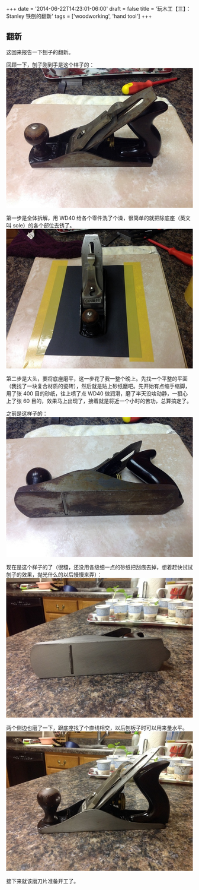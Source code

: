 +++
date = '2014-06-22T14:23:01-06:00'
draft = false
title = '玩木工【三】：Stanley 铁刨的翻新'
tags = ['woodworking', 'hand tool']
+++

## 翻新
这回来报告一下刨子的翻新。

回顾一下，刨子刚到手是这个样子的：
![Before restoration](01.jpg '翻新前')

第一步是全体拆解，用 WD40 给各个零件洗了个澡，很简单的就把除底座（英文叫 sole）的各个部位去锈了。
![Derusted](02.jpg '除锈后')

第二步是大头，要将底座磨平，这一步花了我一整个晚上。先找一个平整的平面（我找了一块复合材质的瓷砖），然后就是贴上砂纸磨吧。先开始有点缩手缩脚，用了张 400 目的砂纸，往上喷了点 WD40 做润滑，磨了半天没啥动静，一狠心上了张 60 目的，效果马上出现了，接着就是将近一个小时的苦功，总算搞定了。

之前是这样子的：
![Before restoration](03.jpg '翻新前')

现在是这个样子的了（很糙，还没用各级细一点的砂纸把刮痕去掉，想着赶快试试刨子的效果，抛光什么的以后慢慢来弄）：
![Plane bottom flattened](04.jpg '平刨底')
                
两个侧边也磨了一下，跟底座找了个直线相交，以后刨板子时可以用来量水平。
![Almost done](05.jpg '焕然一新啊')

接下来就该磨刀片准备开工了。